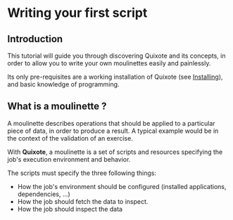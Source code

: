 Writing your first script
=========================

## Introduction

This tutorial will guide you through discovering Quixote and its concepts, in order to allow you to write your own moulinettes easily and painlessly.

Its only pre-requisites are a working installation of Quixote (see [Installing]()), and basic knowledge of programming.

## What is a moulinette ?

A moulinette describes operations that should be applied to a particular piece of data, in order to produce a result. A typical example would be in the context of the validation of an exercise.


With **Quixote**, a moulinette is a set of scripts and resources specifying the job's execution environment and behavior.

The scripts must specify the three following things:

- How the job's environment should be configured (installed applications, dependencies, ...)
- How the job should fetch the data to inspect.
- How the job should inspect the data